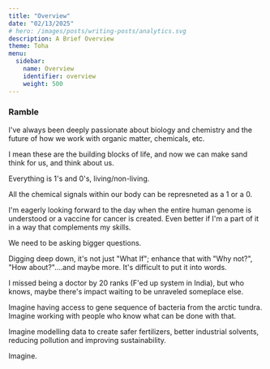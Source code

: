 ```yaml
---
title: "Overview"
date: "02/13/2025"
# hero: /images/posts/writing-posts/analytics.svg
description: A Brief Overview
theme: Toha
menu:
  sidebar:
    name: Overview
    identifier: overview
    weight: 500
---
```


### Ramble

I've always been deeply passionate about biology and chemistry and the future of how we work with organic matter, chemicals, etc.

I mean these are the building blocks of life, and now we can make sand think for us, and think about us.

Everything is 1's and 0's, living/non-living. 

All the chemical signals within our body can be represneted as a 1 or a 0. 

I'm eagerly looking forward to the day when the entire human genome is understood or a vaccine for cancer is created. Even better if I'm a part of it in a way that complements my skills.

We need to be asking bigger questions.

Digging deep down, it's not just "What If"; enhance that with "Why not?", "How about?"....and maybe more. It's difficult to put it into words.

I missed being a doctor by 20 ranks (F'ed up system in India), but who knows, maybe there's impact waiting to be unraveled someplace else.

Imagine having access to gene sequence of bacteria from the arctic tundra. Imagine working with people who know what can be done with that.

Imagine modelling data to create safer fertilizers, better industrial solvents, reducing pollution and improving sustainability.

Imagine.
